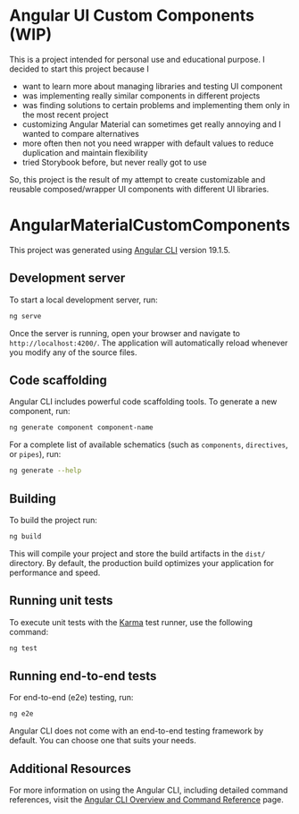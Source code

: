 # Angular UI Custom Components (WIP)

This is a project intended for personal use and educational purpose.
I decided to start this project because I

- want to learn more about managing libraries and testing UI component
- was implementing really similar components in different projects
- was finding solutions to certain problems and implementing them only in the most recent project
- customizing Angular Material can sometimes get really annoying and I wanted to compare alternatives
- more often then not you need wrapper with default values to reduce duplication and maintain flexibility
- tried Storybook before, but never really got to use

So, this project is the result of my attempt to create customizable and reusable composed/wrapper UI components with different UI libraries.

# AngularMaterialCustomComponents

This project was generated using [Angular CLI](https://github.com/angular/angular-cli) version 19.1.5.

## Development server

To start a local development server, run:

```bash
ng serve
```

Once the server is running, open your browser and navigate to `http://localhost:4200/`. The application will automatically reload whenever you modify any of the source files.

## Code scaffolding

Angular CLI includes powerful code scaffolding tools. To generate a new component, run:

```bash
ng generate component component-name
```

For a complete list of available schematics (such as `components`, `directives`, or `pipes`), run:

```bash
ng generate --help
```

## Building

To build the project run:

```bash
ng build
```

This will compile your project and store the build artifacts in the `dist/` directory. By default, the production build optimizes your application for performance and speed.

## Running unit tests

To execute unit tests with the [Karma](https://karma-runner.github.io) test runner, use the following command:

```bash
ng test
```

## Running end-to-end tests

For end-to-end (e2e) testing, run:

```bash
ng e2e
```

Angular CLI does not come with an end-to-end testing framework by default. You can choose one that suits your needs.

## Additional Resources

For more information on using the Angular CLI, including detailed command references, visit the [Angular CLI Overview and Command Reference](https://angular.dev/tools/cli) page.
